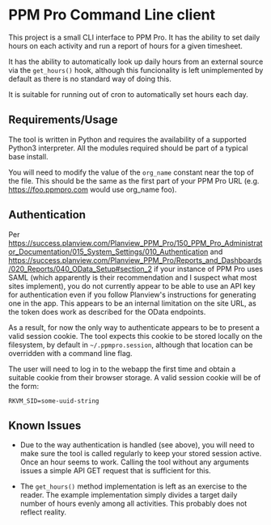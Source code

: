 # PPM Pro Command Line client
This project is a small CLI interface to PPM Pro.  It has the ability
to set daily hours on each activity and run a report of hours for a
given timesheet.

It has the ability to automatically look up daily hours from an
external source via the `get_hours()` hook, although this
funcionality is left unimplemented by default as there is no
standard way of doing this.

It is suitable for running out of cron to automatically set hours each day.

## Requirements/Usage
The tool is written in Python and requires the availability of a
supported Python3 interpreter.  All the modules required should be
part of a typical base install.

You will need to modify the value of the `org_name` constant
near the top of the file.  This should be the same as the first
part of your PPM Pro URL (e.g. https://foo.ppmpro.com would use
org_name foo).

## Authentication
Per https://success.planview.com/Planview_PPM_Pro/150_PPM_Pro_Administrator_Documentation/015_System_Settings/010_Authentication
and https://success.planview.com/Planview_PPM_Pro/Reports_and_Dashboards/020_Reports/040_OData_Setup#section_2
if your instance of PPM Pro uses SAML (which apparently is their
recommendation and I suspect what most sites implement), you do not
currently appear to be able to use an API key for authentication even
if you follow Planview's instructions for generating one in the app.
This appears to be an internal limitation on the site URL, as the
token does work as described for the OData endpoints.

As a result, for now the only way to authenticate appears to be to
present a valid session cookie.  The tool expects this cookie to be
stored locally on the filesystem, by default in `~/.ppmpro.session`,
although that location can be overridden with a command line flag.

The user will need to log in to the webapp the first time and obtain
a suitable cookie from their browser storage.  A valid session cookie
will be of the form:
```
RKVM_SID=some-uuid-string
```

## Known Issues
* Due to the way authentication is handled (see above), you will need
to make sure the tool is called regularly to keep your stored session
active.  Once an hour seems to work.  Calling the tool without any
arguments issues a simple API GET request that is sufficient for this.

* The `get_hours()` method implementation is left as an exercise
to the reader.  The example implementation simply divides a target
daily number of hours evenly among all activities.  This probably does
not reflect reality.
